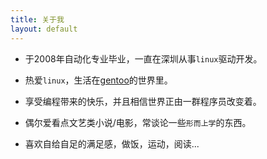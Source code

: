 ```yaml
---
title: 关于我
layout: default
---
```


* 于2008年自动化专业毕业，一直在深圳从事`linux`驱动开发。

* 热爱`linux`，生活在[gentoo][]的世界里。

* 享受编程带来的快乐，并且相信世界正由一群程序员改变着。

* 偶尔爱看点文艺类小说/电影，常谈论一些`形而上学`的东西。

* 喜欢自给自足的满足感，做饭，运动，阅读...

[gentoo]: http://www.gentoo.org "gentoo"
